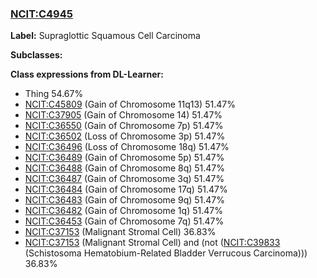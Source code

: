 
### [NCIT:C4945](http://purl.obolibrary.org/obo/NCIT_C4945)
**Label:** Supraglottic Squamous Cell Carcinoma

**Subclasses:** 

**Class expressions from DL-Learner:**

- Thing 54.67%
- [NCIT:C45809](http://purl.obolibrary.org/obo/NCIT_C45809) (Gain of Chromosome 11q13) 51.47%
- [NCIT:C37905](http://purl.obolibrary.org/obo/NCIT_C37905) (Gain of Chromosome 14) 51.47%
- [NCIT:C36550](http://purl.obolibrary.org/obo/NCIT_C36550) (Gain of Chromosome 7p) 51.47%
- [NCIT:C36502](http://purl.obolibrary.org/obo/NCIT_C36502) (Loss of Chromosome 3p) 51.47%
- [NCIT:C36496](http://purl.obolibrary.org/obo/NCIT_C36496) (Loss of Chromosome 18q) 51.47%
- [NCIT:C36489](http://purl.obolibrary.org/obo/NCIT_C36489) (Gain of Chromosome 5p) 51.47%
- [NCIT:C36488](http://purl.obolibrary.org/obo/NCIT_C36488) (Gain of Chromosome 8q) 51.47%
- [NCIT:C36487](http://purl.obolibrary.org/obo/NCIT_C36487) (Gain of Chromosome 3q) 51.47%
- [NCIT:C36484](http://purl.obolibrary.org/obo/NCIT_C36484) (Gain of Chromosome 17q) 51.47%
- [NCIT:C36483](http://purl.obolibrary.org/obo/NCIT_C36483) (Gain of Chromosome 9q) 51.47%
- [NCIT:C36482](http://purl.obolibrary.org/obo/NCIT_C36482) (Gain of Chromosome 1q) 51.47%
- [NCIT:C36453](http://purl.obolibrary.org/obo/NCIT_C36453) (Gain of Chromosome 7q) 51.47%
- [NCIT:C37153](http://purl.obolibrary.org/obo/NCIT_C37153) (Malignant Stromal Cell) 36.83%
- [NCIT:C37153](http://purl.obolibrary.org/obo/NCIT_C37153) (Malignant Stromal Cell) and (not ([NCIT:C39833](http://purl.obolibrary.org/obo/NCIT_C39833) (Schistosoma Hematobium-Related Bladder Verrucous Carcinoma))) 36.83%


